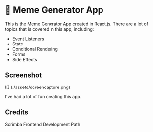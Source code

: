 # 🤡 Meme Generator App

This is the Meme Generator App created in React.js. There are a lot of topics that is covered in this app, including:

- Event Listeners
- State
- Conditional Rendering
- Forms
- Side Effects

## Screenshot

![] (./assets/screencapture.png)

I've had a lot of fun creating this app.

## Credits

Scrimba Frontend Development Path
